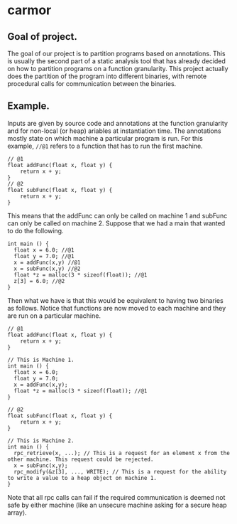 # carmor

## Goal of project.
The goal of our project is to partition programs based on annotations. This is usually the second part of a static analysis tool that has already decided on how to partition programs on a function granularity. This project actually does the partition of the program into different binaries, with remote procedural calls for communication between the binaries.

## Example. 
Inputs are given by source code and annotations at the function granularity and for non-local (or heap) ariables at instantiation time. The annotations mostly state on which machine a particular program is run. For this example, ```//@1``` refers to a function that has to run the first machine. 

```
// @1
float addFunc(float x, float y) {
    return x + y;
}
// @2
float subFunc(float x, float y) {
    return x + y;
}
```

This means that the addFunc can only be called on machine 1 and subFunc can only be called on machine 2. Suppose that we had a main that wanted to do the following. 

```
int main () {
  float x = 6.0; //@1
  float y = 7.0; //@1
  x = addFunc(x,y) //@1
  x = subFunc(x,y) //@2
  float *z = malloc(3 * sizeof(float)); //@1
  z[3] = 6.0; //@2
}
```
Then what we have is that this would be equivalent to having two binaries as follows. Notice that functions are now moved to each machine and they are run on a particular machine.

```
// @1
float addFunc(float x, float y) {
    return x + y;
}

// This is Machine 1.
int main () {
  float x = 6.0;
  float y = 7.0;
  x = addFunc(x,y);
  float *z = malloc(3 * sizeof(float)); //@1
}
```

```
// @2
float subFunc(float x, float y) {
    return x + y;
}

// This is Machine 2.
int main () {
  rpc_retrieve(x, ...); // This is a request for an element x from the other machine. This request could be rejected. 
  x = subFunc(x,y);
  rpc_modify(&z[3], ..., WRITE); // This is a request for the ability to write a value to a heap object on machine 1.
}
```
Note that all rpc calls can fail if the required communication is deemed not safe by either machine (like an unsecure machine asking for a secure heap array). 
